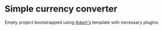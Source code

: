 # Simple currency converter

Empty project bootstrapped using [Adam's](https://github.com/AdamMc331) template with necessary plugins